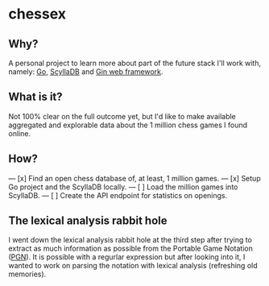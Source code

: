 # chessex

## Why?

A personal project to learn more about part of the future stack I'll work with,
namely: [Go](https://golang.org/), [ScyllaDB](https://www.scylladb.com/) and
[Gin web framework](https://github.com/gin-gonic/gin).

## What is it?

Not 100% clear on the full outcome yet, but I'd like to make available
aggregated and explorable data about the 1 million chess games I found online.

## How?

 — [x] Find an open chess database of, at least, 1 million games.
 — [x] Setup Go project and the ScyllaDB locally.
 — [ ] Load the million games into ScyllaDB.
 — [ ] Create the API endpoint for statistics on openings.

## The lexical analysis rabbit hole

I went down the lexical analysis rabbit hole at the third step after trying to
extract as much information as possible from the Portable Game Notation
([PGN](https://en.wikipedia.org/wiki/Portable_Game_Notation)). It is possible
with a regurlar expression but after looking into it, I wanted to work on
parsing the notation with lexical analysis (refreshing old memories).
